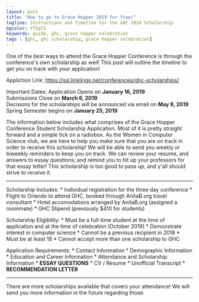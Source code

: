 ```yaml
---
layout: post
title: "How to go to Grace Hopper 2019 for free!"
tagline: Instructions and Timeline for the GHC 2019 Scholarship
bgcolor: ff5a71
keywords: guide, ghc, grace hopper celebration
tags : [ghc, ghc scholarship, grace hopper celebration]
---
```


One of the best ways to attend the Grace Hopper Conference is through the conference's own scholarship as well! 
This post will outline the timeline to get you on track with your application!

Appliction Link: https://ssl.linklings.net/conferences/ghc-scholarships/
<!--more-->

Important Dates: 
Application Opens on **January 16, 2019** <br/>
Submissions Close on **March 6, 2019** <br/>
Decisions for the scholarships will be announced via email on **May 8, 2019** <br/>
Spring Semester begins on **January 25, 2019** <br/>

The information below includes what comprises of the Grace Hopper Conference Student Scholarship Application. Most of it is pretty straight forward and a simple tick on a radiobox.  As the Women in Computer Science club, we are here to help you make sure that you are on track in order to receive this scholarship! We will be able to send you weekly or biweekly reminders to keep you on track. We can review your resume, and answers to essay questions; and remind you to hit up your professors for that essay letter!  This scholarship is too good to pass up, and y'all should strive to receive it. 

---
Scholarship Includes:
    * Individual registration for the three day conference
    * Flight to Orlando to attend GHC, booked through AnitaB.org travel consultant
    * Hotel accomodations arranged by AnitaB.org (assigned a roommate)
    * GHC Stipend (previously $410 for students)

Scholarship Eligibility:
    * Must be a full-time student at the time of application and at the time of celebration (October 2019)
    * Demonstrate interest in computer science
    * Cannot be a previous recipient in 2018
    * Must be at least 18
    * Cannot accept more than one scholarship to GHC

Application Requirements:
    * Contact Information
    * Demographic Information 
    * Education and Career Information
    * Attendance and Scholarship Information
    * **ESSAY QUESTIONS**
    * CV / Resume
    * Unofficial Transcript
    * **RECOMMENDATION LETTER**

---

There are more scholarships available that covers your attendance! We will send you more information in the future regarding those.
